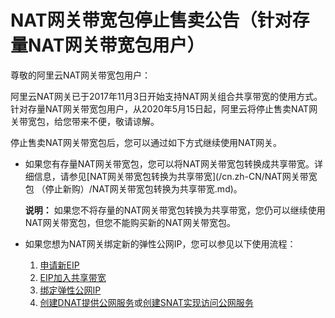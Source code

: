 # NAT网关带宽包停止售卖公告（针对存量NAT网关带宽包用户）

尊敬的阿里云NAT网关带宽包用户：

阿里云NAT网关已于2017年11月3日开始支持NAT网关组合共享带宽的使用方式。针对存量NAT网关带宽包用户，从2020年5月15日起，阿里云将停止售卖NAT网关带宽包，给您带来不便，敬请谅解。

停止售卖NAT网关带宽包后，您可以通过如下方式继续使用NAT网关。

-   如果您有存量NAT网关带宽包，您可以将NAT网关带宽包转换成共享带宽。详细信息，请参见[NAT网关带宽包转换为共享带宽](/cn.zh-CN/NAT网关带宽包 （停止新购）/NAT网关带宽包转换为共享带宽.md)。

    **说明：** 如果您不将存量的NAT网关带宽包转换为共享带宽，您仍可以继续使用NAT网关带宽包，但您不能购买新的NAT网关带宽包。

-   如果您想为NAT网关绑定新的弹性公网IP，您可以参见以下使用流程：
    1.  [申请新EIP](/cn.zh-CN/用户指南/申请EIP/申请新EIP.md)
    2.  [EIP加入共享带宽](/cn.zh-CN/用户指南/管理按量计费实例/加入共享带宽.md)
    3.  [绑定弹性公网IP](/cn.zh-CN/用户指南/NAT网关实例/使用NAT网关.md)
    4.  [创建DNAT提供公网服务](/cn.zh-CN/用户指南/DNAT（提供公网服务）/创建DNAT提供公网服务.md)或[创建SNAT实现访问公网服务](/cn.zh-CN/用户指南/SNAT（访问公网服务）/创建SNAT实现访问公网服务.md)

